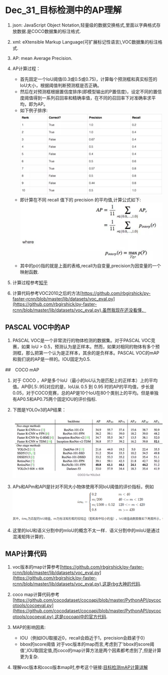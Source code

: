 # Dec_31_目标检测中的AP理解

1. json: JavaScript Object Notation,轻量级的数据交换格式,里面以字典格式存放数据.是COCO数据集的标注格式.

2. xml: eXtensible Markup Language(可扩展标记性语言),VOC数据集的标注格式.

3. AP: mean Average Precision.

4. AP计算过程：
	- 首先固定一个IoU阈值(0.3或0.5或0.75)，计算每个预测框和真实标签的IoU大小，根据阈值判断预测框是否正确。
	- 然后在对预测框根据置信度排序(即模型输出的P置信度)，设定不同的置信度阈值得到一系列召回率和精确率值，在不同的召回率下对准确率求平均，即为AP。
	- 如下例子排序:![](./images/ap1.png)
	- 即计算在不同 recall 值下的 precision 的平均值,计算公式如下:![](./images/ap2.png)
	- 其中的p(r)指的就是上面的表格,recall为自变量,precision为因变量的一个映射函数.

5. 计算过程参考[知乎](https://zhuanlan.zhihu.com/p/81098435)

6. 计算代码参考VOC2010之后的方法[https://github.com/rbgirshick/py-faster-rcnn/blob/master/lib/datasets/voc_eval.py](https://github.com/rbgirshick/py-faster-rcnn/blob/master/lib/datasets/voc_eval.py),虽然我现在还没看懂．

## PASCAL VOC中的AP

1. PASCAL VOC是一个非常流行的物体检测的数据集。对于PASCAL VOC竞赛，如果 IoU > 0.5，预测认为是正样本。然而，如果对相同的物体有多个预测框，那么把第一个认为是正样本，其余的是负样本。PASCAL VOC的mAP和我们说的AP是一样的。IOU固定为0.5.

##　COCO mAP

1. 对于 COCO ，AP是多个IoU（最小的IoU认为是匹配上的正样本）上的平均值。AP@[.5:.95]对应的是，IoU从 0.5 到 0.95 时的AP的平均值，步长是0.05，对于COCO竞赛，总的AP是10个IoU在80个类别上的平均。但是单独有AP0.5和AP0.75两个固定IOU的评价指标.

2. 下图是YOLOv3的AP结果：![](./images/ap3.jpg)

3. APs和APm和APl是针对不同大小物体使用不同IoU阈值的评价指标，例如![](./images/ap4.png)

4. 这里的IoU和语义分割中的mIoU的概念不太一样．语义分割中的mIoU是通过混淆矩阵计算的．

## MAP计算代码

1. voc版本的map计算参考[https://github.com/rbgirshick/py-faster-rcnn/blob/master/lib/datasets/voc_eval.py](https://github.com/rbgirshick/py-faster-rcnn/blob/master/lib/datasets/voc_eval.py),这是rbg大神的代码.

2. coco map计算代码参考[https://github.com/cocodataset/cocoapi/blob/master/PythonAPI/pycocotools/cocoeval.py](https://github.com/cocodataset/cocoapi/blob/master/PythonAPI/pycocotools/cocoeval.py),这是cocoapi中的官方代码.

3. MAP的影响因素:
	- IOU（例如IOU取接近0，recall会趋近于1，precision会趋紧于0）
	- bbox的score阈值
	对于voc版本的map而言,考虑到了'bbox的score阈值',IOU取固定值,而coco的map计算方法是两个因素都考虑到了,但是计算更为复杂.

4. 理解voc版本和coco版本map时,参考这个链接:[目标检测mAP计算详解](https://blog.csdn.net/l297969586/article/details/89918672)